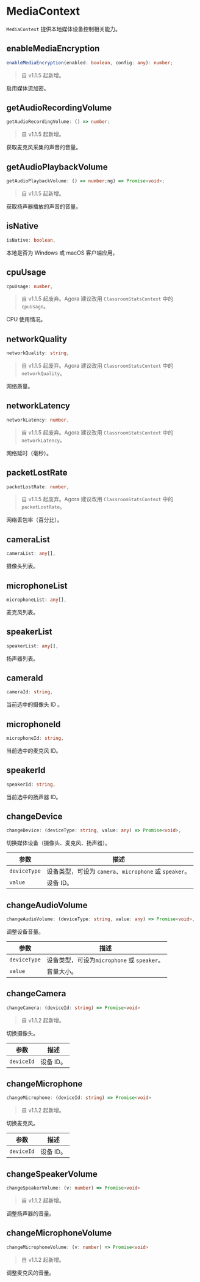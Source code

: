 # MediaContext

`MediaContext` 提供本地媒体设备控制相关能力。

## enableMediaEncryption

```typescript
enableMediaEncryption(enabled: boolean, config: any): number;
```

> 自 v1.1.5 起新增。

启用媒体流加密。

## getAudioRecordingVolume

```typescript
getAudioRecordingVolume: () => number;
```

> 自 v1.1.5 起新增。

获取麦克风采集的声音的音量。

## getAudioPlaybackVolume

```typescript
getAudioPlaybackVolume: () => number;ng) => Promise<void>;
```

> 自 v1.1.5 起新增。

获取扬声器播放的声音的音量。

## isNative

```typescript
isNative: boolean,
```

本地是否为 Windows 或 macOS 客户端应用。

## cpuUsage

```typescript
cpuUsage: number,
```

> 自 v1.1.5 起废弃。Agora 建议改用 `ClassroomStatsContext` 中的 `cpuUsage`。

CPU 使用情况。

## networkQuality

```typescript
networkQuality: string,
```

> 自 v1.1.5 起废弃。Agora 建议改用 `ClassroomStatsContext` 中的 `networkQuality`。

网络质量。

## networkLatency

```typescript
networkLatency: number,
```

> 自 v1.1.5 起废弃。Agora 建议改用 `ClassroomStatsContext` 中的 `networkLatency`。

网络延时（毫秒）。

## packetLostRate

```typescript
packetLostRate: number,
```

> 自 v1.1.5 起废弃。Agora 建议改用 `ClassroomStatsContext` 中的 `packetLostRate`。

网络丢包率（百分比）。

## cameraList

```typescript
cameraList: any[],
```

摄像头列表。

## microphoneList

```typescript
microphoneList: any[],
```

麦克风列表。

## speakerList

```typescript
speakerList: any[],
```

扬声器列表。

## cameraId

```typescript
cameraId: string,
```

当前选中的摄像头 ID 。

## microphoneId

```typescript
microphoneId: string,
```

当前选中的麦克风 ID。

## speakerId

```typescript
speakerId: string,
```

当前选中的扬声器 ID。

## changeDevice

```typescript
changeDevice: (deviceType: string, value: any) => Promise<void>,
```

切换媒体设备（摄像头、麦克风、扬声器）。

| 参数         | 描述                                                   |
| ------------ | ------------------------------------------------------ |
| `deviceType` | 设备类型，可设为 `camera`、`microphone` 或 `speaker`。 |
| `value`      | 设备 ID。                                              |

## changeAudioVolume

```typescript
changeAudioVolume: (deviceType: string, value: any) => Promise<void>,
```

调整设备音量。

| 参数         | 描述                                        |
| ------------ | ------------------------------------------- |
| `deviceType` | 设备类型，可设为`microphone` 或 `speaker`。 |
| `value`      | 音量大小。                                  |

## changeCamera

```typescript
changeCamera: (deviceId: string) => Promise<void>
```

> 自 v1.1.2 起新增。

切换摄像头。

| 参数       | 描述      |
| ---------- | --------- |
| `deviceId` | 设备 ID。 |

## changeMicrophone

```typescript
changeMicrophone: (deviceId: string) => Promise<void>
```

> 自 v1.1.2 起新增。

切换麦克风。

| 参数       | 描述      |
| ---------- | --------- |
| `deviceId` | 设备 ID。 |

## changeSpeakerVolume

```typescript
changeSpeakerVolume: (v: number) => Promise<void>
```

> 自 v1.1.2 起新增。

调整扬声器的音量。

## changeMicrophoneVolume

```typescript
changeMicrophoneVolume: (v: number) => Promise<void>
```

> 自 v1.1.2 起新增。

调整麦克风的音量。